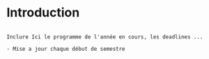 # Introduction

```{note}

Inclure Ici le programme de l'année en cours, les deadlines ...

- Mise a jour chaque début de semestre

```




